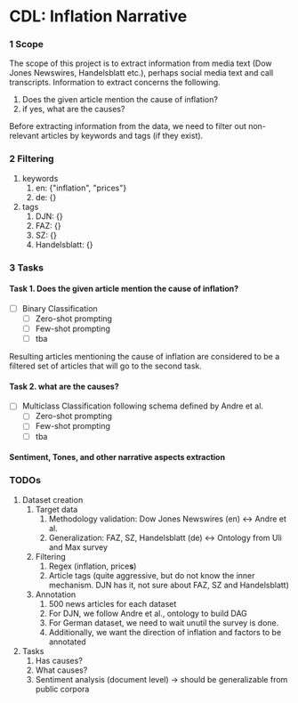 # CDL: Inflation Narrative

### 1 Scope 
The scope of this project is to extract information from media text (Dow Jones Newswires, Handelsblatt etc.),
perhaps social media text and call transcripts. Information to extract concerns the following.
1. Does the given article mention the cause of inflation?
2. if yes, what are the causes?

Before extracting information from the data, we need to filter out non-relevant articles by keywords and tags (if they exist).

### 2 Filtering
1. keywords
   1. en: {"inflation", "prices"}
   2. de: {}
2. tags
   1. DJN: {}
   2. FAZ: {}
   3. SZ: {}
   4. Handelsblatt: {}


### 3 Tasks
#### Task 1. Does the given article mention the cause of inflation?
- [ ] Binary Classification
  - [ ] Zero-shot prompting
  - [ ] Few-shot prompting
  - [ ] tba

Resulting articles mentioning the cause of inflation are considered to be a filtered set of articles that will go to the second task. 

#### Task 2. what are the causes?
- [ ] Multiclass Classification following schema defined by Andre et al. 
  - [ ] Zero-shot prompting
  - [ ] Few-shot prompting
  - [ ] tba

#### Sentiment, Tones, and other narrative aspects extraction


### TODOs
1. Dataset creation
   1. Target data
      1. Methodology validation: Dow Jones Newswires (en) <-> Andre et al. 
      2. Generalization: FAZ, SZ, Handelsblatt (de) <-> Ontology from Uli and Max survey
   2. Filtering
      1. Regex (inflation, price**s**)
      2. Article tags (quite aggressive, but do not know the inner mechanism. DJN has it, not sure about FAZ, SZ and Handelsblatt)
   3. Annotation
      1. 500 news articles for each dataset
      2. For DJN, we follow Andre et al., ontology to build DAG 
      3. For German dataset, we need to wait unutil the survey is done. 
      4. Additionally, we want the direction of inflation and factors to be annotated
2. Tasks
   1. Has causes?
   2. What causes?
   3. Sentiment analysis (document level) -> should be generalizable from public corpora 
